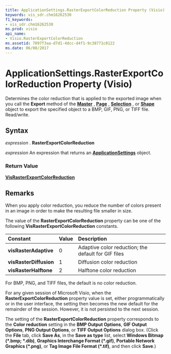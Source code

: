 ```yaml
---
title: ApplicationSettings.RasterExportColorReduction Property (Visio)
keywords: vis_sdr.chm16262530
f1_keywords:
- vis_sdr.chm16262530
ms.prod: visio
api_name:
- Visio.RasterExportColorReduction
ms.assetid: 7897f3aa-d7d1-4dcc-d4f1-9c38771c0122
ms.date: 06/08/2017
---
```



# ApplicationSettings.RasterExportColorReduction Property (Visio)

Determines the color reduction that is applied to the exported image when you call the  **Export** method of the **[Master](Visio.Master.md)** , **[Page](Visio.Page.md)** , **[Selection](Visio.Selection.md)** , or **[Shape](Visio.Shape.md)** object to export the specified object to a BMP, GIF, PNG, or TIFF file. Read/write.


## Syntax

 _expression_ . **RasterExportColorReduction**

 _expression_ An expression that returns an **[ApplicationSettings](Visio.ApplicationSettings.md)** object.


### Return Value

 **[VisRasterExportColorReduction](Visio.VisRasterExportColorReduction.md)**


## Remarks

When you apply color reduction, you reduce the number of colors present in an image in order to make the resulting file smaller in size.

The value of the  **RasterExportColorReduction** property can be one of the following **VisRasterExportColorReduction** constants.



|**Constant**|**Value**|**Description**|
|:-----|:-----|:-----|
| **visRasterAdaptive**|0|Adaptive color reduction; the default for GIF files|
| **visRasterDiffusion**|1|Diffusion color reduction|
| **visRasterHalftone**|2|Halftone color reduction|
For BMP, PNG, and TIFF files, the default is no color reduction. 

For any given session of Microsoft Visio, when the  **RasterExportColorReduction** property value is set, either programmatically or in the user interface, the setting then becomes the new default for the remainder of the session. However, it is not persisted to the next session.

The setting of the  **RasterExportColorReduction** property corresponds to the **Color reduction** setting in the **BMP Output Options**,  **GIF Output Options**,  **PNG Output Options**, or  **TIFF Output Options** dialog box. (Click the **File** tab, click **Save As**, in the  **Save as type** list, select **Windows Bitmap (*.bmp; *.dib)**,  **Graphics Interchange Format (*.gif)**,  **Portable Network Graphics (*.png)**, or  **Tag Image File Format (*.tif)**, and then click  **Save**.)


